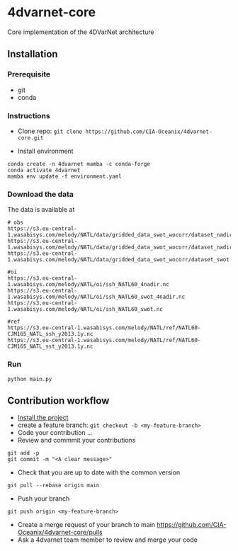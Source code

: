 # 4dvarnet-core
Core implementation of the 4DVarNet architecture 

## Installation
### Prerequisite
- git
- conda

### Instructions
- Clone repo:
`git clone https://github.com/CIA-Oceanix/4dvarnet-core.git`

- Install environment
```
conda create -n 4dvarnet mamba -c conda-forge
conda activate 4dvarnet
mamba env update -f environment.yaml
```

### Download the data
The data is available at
```
# obs
https://s3.eu-central-1.wasabisys.com/melody/NATL/data/gridded_data_swot_wocorr/dataset_nadir_0d_swot.nc
https://s3.eu-central-1.wasabisys.com/melody/NATL/data/gridded_data_swot_wocorr/dataset_nadir_0d.nc
https://s3.eu-central-1.wasabisys.com/melody/NATL/data/gridded_data_swot_wocorr/dataset_swot.nc

#oi
https://s3.eu-central-1.wasabisys.com/melody/NATL/oi/ssh_NATL60_4nadir.nc
https://s3.eu-central-1.wasabisys.com/melody/NATL/oi/ssh_NATL60_swot_4nadir.nc
https://s3.eu-central-1.wasabisys.com/melody/NATL/oi/ssh_NATL60_swot.nc

#ref
https://s3.eu-central-1.wasabisys.com/melody/NATL/ref/NATL60-CJM165_NATL_ssh_y2013.1y.nc
https://s3.eu-central-1.wasabisys.com/melody/NATL/ref/NATL60-CJM165_NATL_sst_y2013.1y.nc
```


### Run
```
python main.py
```

## Contribution workflow
- [Install the project](#installation)
- create a feature branch:
`git checkout -b <my-feature-branch>`
- Code your contribution ...
- Review and commmit your contributions 
```
git add -p
git commit -m "<A clear message>"
```
- Check that you are up to date with the common version 
```
git pull --rebase origin main
```

- Push your branch
```
git push origin <my-feature-branch>
```
- Create a merge request of your branch to main https://github.com/CIA-Oceanix/4dvarnet-core/pulls 
- Ask a 4dvarnet team member to review and merge your code
